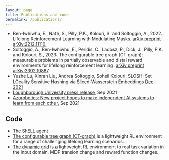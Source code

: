 ```yaml
---
layout: page
title: Publications and code
permalink: /publications/
---
```


<ul>
  <li>Ben-Iwhiwhu, E., Nath, S., Pilly, P.K., Kolouri, S. and Soltoggio, A., 2022. Lifelong Reinforcement Learning with Modulating Masks. <a href="https://arxiv.org/abs/2212.11110">arXiv preprint arXiv:2212.11110.</a>
  <li>Soltoggio, A., Ben-Iwhiwhu, E., Peridis, C., Ladosz, P., Dick, J., Pilly, P.K. and Kolouri, S., 2023. The configurable tree graph (CT-graph): measurable problems in partially observable and distal reward environments for lifelong reinforcement learning. <a href="https://arxiv.org/abs/2302.10887">arXiv preprint arXiv:2302.10887</a>.
<li>Yuzhe Lu, Xinran Liu, Andrea Soltoggio, Soheil Kolouri: SLOSH: Set LOcality Sensitive Hashing via Sliced-Wasserstein Embeddings <a href="https://arxiv.org/abs/2112.05872"> Dec 2021</li>
<li>Loughborough University <a href="https://www.lboro.ac.uk/news-events/news/2021/september/darpa-project-ai-machine-learning-loughborough/">press release</a>, Sep 2021</li>
<li><a href="https://www.azorobotics.com/News.aspx?newsID=12518">Azorobotics: New project hopes to make independent AI systems to learn from each other</a>, Sep 2021</li>
</ul>
<h2>Code</h2>
<ul>
  <li><a href="https://github.com/DMIU-ShELL/deeprl-shell">The ShELL agent</a>  
<li><a href="https://github.com/soltoggio/CT-graph">The configurable tree graph (CT-graph)</a> is a lightweight RL environment for a range of challenging lifelong learning scenarios.</li>
<li><a href="https://github.com/DMIU-ShELL/dynamic-grid">The dynamic grid</a> is a lightweight RL environment to real task variation in the input domain, MDP transion change and reward function changes.</li>

</ul>

